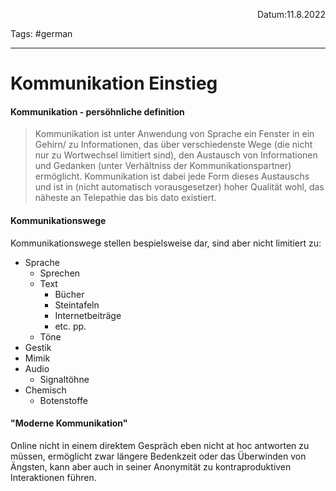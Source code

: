 <p align="right">Datum:11.8.2022</p>

Tags: #german 

---
# Kommunikation Einstieg
#### Kommunikation - persöhnliche definition
>Kommunikation ist unter Anwendung von Sprache ein Fenster in ein Gehirn/ zu Informationen,
>das über verschiedenste Wege (die nicht nur zu Wortwechsel limitiert sind), den Austausch von Informationen und Gedanken (unter Verhältniss der Kommunikationspartner) ermöglicht.
>Kommunikation ist dabei jede Form dieses Austauschs und ist in (nicht automatisch vorausgesetzer) hoher Qualität wohl, das näheste an Telepathie das bis dato existiert.



#### Kommunikationswege
Kommunikationswege stellen bespielsweise dar, sind aber nicht limitiert zu:
- Sprache
	- Sprechen
	- Text
		- Bücher
		- Steintafeln
		- Internetbeiträge 
		- etc. pp.
	- Töne
- Gestik
- Mimik
- Audio
	- Signaltöhne
- Chemisch
	- Botenstoffe

#### "Moderne Kommunikation"
Online nicht in einem direktem Gespräch eben nicht at hoc antworten zu müssen, ermöglicht zwar längere Bedenkzeit oder das Überwinden von Ängsten, kann aber auch in seiner Anonymität zu kontraproduktiven Interaktionen führen.

